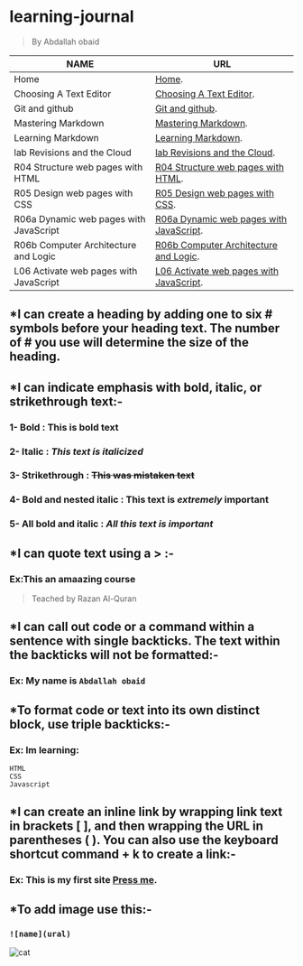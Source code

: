# learning-journal
> By Abdallah obaid

**NAME** | **URL**
------------ | -------------
Home | [Home](https://abdallah-obaid.github.io/learning-journal/).
Choosing A Text Editor | [Choosing A Text Editor](https://abdallah-obaid.github.io/learning-journal/choosing-A-Text-Editor).
Git and github | [Git and github](https://abdallah-obaid.github.io/learning-journal/git-and-github).
Mastering Markdown | [Mastering Markdown](https://abdallah-obaid.github.io/learning-journal/mastering-Markdown).
Learning Markdown | [Learning Markdown](https://abdallah-obaid.github.io/learning-journal/learning-Markdown).
lab Revisions and the Cloud  | [lab Revisions and the Cloud](https://abdallah-obaid.github.io/learning-journal/R03-Revisions-and-the-Cloud).
R04 Structure web pages with HTML  | [R04 Structure web pages with HTML](https://abdallah-obaid.github.io/learning-journal/R04-Structure-web-pages-with-HTML).
R05 Design web pages with CSS  | [R05 Design web pages with CSS](https://abdallah-obaid.github.io/learning-journal/R05-Design-web-pages-with-CSS).
R06a Dynamic web pages with JavaScript  | [R06a Dynamic web pages with JavaScript](https://abdallah-obaid.github.io/learning-journal/R06a-Dynamic-web-pages-with-JavaScript).
R06b Computer Architecture and Logic  | [R06b Computer Architecture and Logic](https://abdallah-obaid.github.io/learning-journal/R06b-Computer-Architecture-and-Logic).
L06 Activate web pages with JavaScript  | [L06 Activate web pages with JavaScript](https://abdallah-obaid.github.io/learning-journal/L06-Activate-web-pages-with-JavaScript.Html).



## *I can create a heading by adding one to six # symbols before your heading text. The number of # you use will determine the size of the heading.
## *I can indicate emphasis with bold, italic, or strikethrough text:-
### 1- Bold : **This is bold text**	
### 2- Italic	: *This text is italicized*
### 3- Strikethrough : ~~This was mistaken text~~	
### 4- Bold and nested italic	: **This text is _extremely_ important**
### 5- All bold and italic : ***All this text is important***	
## *I can quote text using a > :-
### Ex:This an amaazing course
 > Teached by Razan Al-Quran  
## *I can call out code or a command within a sentence with single backticks. The text within the backticks will not be formatted:-
### Ex: My name is `Abdallah obaid`
## *To format code or text into its own distinct block, use triple backticks:-
### Ex: Im learning:
```
HTML
CSS
Javascript
```
## *I can create an inline link by wrapping link text in brackets [ ], and then wrapping the URL in parentheses ( ). You can also use the keyboard shortcut command + k to create a link:-
### Ex: This is my first site [Press me](https://midnightbluepungentservers.abdallahobaid.repl.co/).
## *To add image use this:-
### `![name](ural)`
![cat](https://as1.ftcdn.net/jpg/01/93/38/40/500_F_193384026_F34lj9rX9W4ixlVZBrTJmijK010Tdv0j.jpg)


